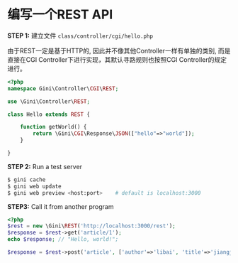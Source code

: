 # 编写一个REST API

**STEP 1:** 建立文件 `class/controller/cgi/hello.php`

由于REST一定是基于HTTP的, 因此并不像其他Controller一样有单独的类别, 而是直接在CGI Controller下进行实现，其默认寻路规则也按照CGI Controller的规定进行。

```php
<?php
namespace Gini\Controller\CGI\REST;

use \Gini\Controller\REST;

class Hello extends REST {

    function getWorld() {
        return \Gini\CGI\Response\JSON(["hello"=>"world"]);
    }

}
```

**STEP 2:** Run a test server

```bash
$ gini cache
$ gini web update
$ gini web preview <host:port>    # default is localhost:3000
```

**STEP3:** Call it from another program

```php
<?php
$rest = new \Gini\REST('http://localhost:3000/rest');
$response = $rest->get('article/1');
echo $response; // "Hello, world!";

$response = $rest->post('article', ['author'=>'libai', 'title'=>'jiangjinjiu', 'body'=>'balabala']);
```



